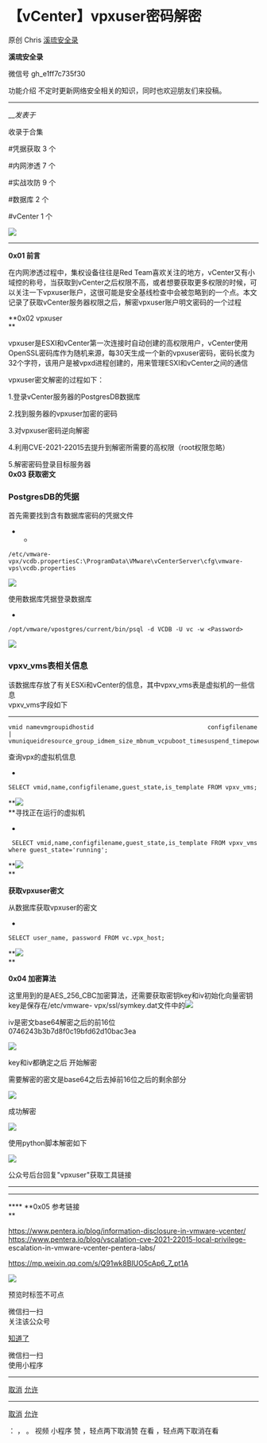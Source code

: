 #  【vCenter】vpxuser密码解密

原创 Chris  [ 溪琉安全录 ](javascript:void\(0\);)

**溪琉安全录** ![]()

微信号 gh_e1ff7c735f30

功能介绍 不定时更新网络安全相关的知识，同时也欢迎朋友们来投稿。

____

___发表于_

收录于合集

#凭据获取 3 个

#内网渗透 7 个

#实战攻防 9 个

#数据库 2 个

#vCenter 1 个

![](https://raw.githubusercontent.com/tuchuang9/tc1/refs/heads/main/public/20230629201609.png)

****

**0x01 前言**

在内网渗透过程中，集权设备往往是Red
Team喜欢关注的地方，vCenter又有小域控的称号，当获取到vCenter之后权限不高，或者想要获取更多权限的时候，可以关注一下vpxuser账户，这很可能是安全基线检查中会被忽略到的一个点。本文记录了获取vCenter服务器权限之后，解密vpxuser账户明文密码的一个过程  

 **0x02 vpxuser  
**

  

vpxuser是ESXI和vCenter第一次连接时自动创建的高权限用户，vCenter使用OpenSSL密码库作为随机来源，每30天生成一个新的vpxuser密码，密码长度为32个字符，该用户是被vpxd进程创建的，用来管理ESXI和vCenter之间的通信  

  

vpxuser密文解密的过程如下：  

1.登录vCenter服务器的PostgresDB数据库

2.找到服务器的vpxuser加密的密码

3.对vpxuser密码逆向解密

4.利用CVE-2021-22015去提升到解密所需要的高权限（root权限忽略）

5.解密密码登录目标服务器  
 **0x03 获取密文**  

###  **PostgresDB的凭据**

首先需要找到含有数据库密码的凭据文件

  *   * 

    
    
    /etc/vmware-vpx/vcdb.propertiesC:\ProgramData\VMware\vCenterServer\cfg\vmware-vps\vcdb.properties

![](https://raw.githubusercontent.com/tuchuang9/tc1/refs/heads/main/public/20230629201611.png)

使用数据库凭据登录数据库  

  * 

    
    
    /opt/vmware/vpostgres/current/bin/psql -d VCDB -U vc -w <Password>

  
![](https://raw.githubusercontent.com/tuchuang9/tc1/refs/heads/main/public/20230629201612.png)

###  **vpxv_vms表相关信息**

该数据库存放了有关ESXi和vCenter的信息，其中vpxv_vms表是虚拟机的一些信息  
vpxv_vms字段如下

  *   *   *   *   *   *   *   *   *   *   *   *   *   *   *   *   *   *   *   *   *   *   *   *   *   *   *   *   *   *   * 

    
    
    vmid namevmgroupidhostid                                configfilename                                         |        vmuniqueidresource_group_idmem_size_mbnum_vcpuboot_timesuspend_timepower_stateguest_osguest_familyguest_statememory_reservationmemory_overheadcpu_reservationdns_nameip_addressvmmware_tooltools_versionnum_nicnum_diskis_templateannotationsuspend_intervalaggr_commited_storage_spaceaggr_uncommited_storage_spaceaggr_unshared_storage_spacestorage_space_updated_time

查询vpx的虚拟机信息

  * 

    
    
    SELECT vmid,name,configfilename,guest_state,is_template FROM vpxv_vms;

 **![](https://raw.githubusercontent.com/tuchuang9/tc1/refs/heads/main/public/20230629201614.png)  
**寻找正在运行的虚拟机

  * 

    
    
     SELECT vmid,name,configfilename,guest_state,is_template FROM vpxv_vms where guest_state='running';

 **![](https://raw.githubusercontent.com/tuchuang9/tc1/refs/heads/main/public/20230629201615.png)  
**

 **获取vpxuser密文**  

从数据库获取vpxuser的密文

  * 

    
    
    SELECT user_name, password FROM vc.vpx_host;

 **![](https://raw.githubusercontent.com/tuchuang9/tc1/refs/heads/main/public/20230629201617.png)  
**

 **0x04 加密算法**  

这里用到的是AES_256_CBC加密算法，还需要获取密钥key和iv初始化向量密钥key是保存在/etc/vmware-
vpx/ssl/symkey.dat文件中的![](https://raw.githubusercontent.com/tuchuang9/tc1/refs/heads/main/public/20230629201618.png)  
  
iv是密文base64解密之后的前16位  
0746243b3b7d8f0c19bfd62d10bac3ea

![](https://raw.githubusercontent.com/tuchuang9/tc1/refs/heads/main/public/20230629201620.png)

  

key和iv都确定之后 开始解密

需要解密的密文是base64之后去掉前16位之后的剩余部分

![](https://raw.githubusercontent.com/tuchuang9/tc1/refs/heads/main/public/20230629201621.png)

成功解密  
  
![](https://raw.githubusercontent.com/tuchuang9/tc1/refs/heads/main/public/20230629201622.png)

  

使用python脚本解密如下

![](https://raw.githubusercontent.com/tuchuang9/tc1/refs/heads/main/public/20230629201624.png)

  

公众号后台回复"vpxuser"获取工具链接  

 ****  
 ****

 **** **0x05 参考链接  
**

https://www.pentera.io/blog/information-disclosure-in-vmware-vcenter/  
https://www.pentera.io/blog/vscalation-cve-2021-22015-local-privilege-
escalation-in-vmware-vcenter-pentera-labs/  

https://mp.weixin.qq.com/s/Q91wk8BIUO5cAp6_7_pt1A  

![](https://raw.githubusercontent.com/tuchuang9/tc1/refs/heads/main/public/20230629201625.png)

预览时标签不可点

微信扫一扫  
关注该公众号

[知道了](javascript:;)

微信扫一扫  
使用小程序

****

[取消](javascript:void\(0\);) [允许](javascript:void\(0\);)

****

[取消](javascript:void\(0\);) [允许](javascript:void\(0\);)

： ， 。   视频 小程序 赞 ，轻点两下取消赞 在看 ，轻点两下取消在看

